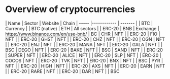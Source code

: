 # Overview of cryptocurrencies

| Name  | Sector      | Website | Chain
| ----- |------------ | ------- |
| BTC   | Currency    |   | BTC (native)
| ETH   | All sectors |   | ERC-20
| BNB   | Exchange    | https://www.binance.com/en/use-bnb/ | BC
| CHR   | NFT         |  | ERC-20
| FIO   | NFT         |  | ERC-20
| GHST  | NFT         |  | ERC-20
| CHZ   | NFT         |  | ERC-20
| OGN   | NFT         |  | ERC-20
| ENJ   | NFT         |  | ERC-20
| MANA  | NFT         |  | ERC-20
| GALA  | NFT         |  | BSC
| DEGO  | NFT         |  | ERC-20
| BAKE  | NFT         |  | BSC
| SAND  | NFT         |  | ERC-20
| SUPER | NFT         |  | ERC-20
| ALICE | NFT         |  | ERC-20
| SLP   | NFT         |  | ERC-20
| COCOS | NFT         |  | ERC-20
| TVK   | NFT         |  | ERC-20
| BNX   | NFT         |  | BSC
| PYR   | NFT         |  | ERC-20
| HIGH  | NFT         |  | ERC-20
| AXS   | NFT         |  | ERC-20
| EARN  | NFT         |  | ERC-20
| RARE  | NFT         |  | ERC-20
| DAR   | NFT         |  | BSC
